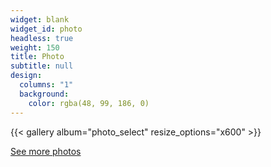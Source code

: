 ```yaml
---
widget: blank
widget_id: photo
headless: true
weight: 150
title: Photo
subtitle: null
design:
  columns: "1"
  background:
    color: rgba(48, 99, 186, 0)
---
```

{{< gallery album="photo_select" resize_options="x600" >}}



[See more photos](/photo)